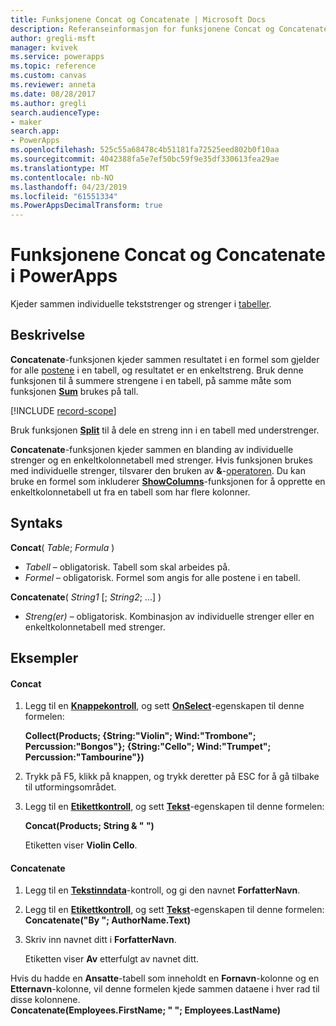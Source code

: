 ```yaml
---
title: Funksjonene Concat og Concatenate | Microsoft Docs
description: Referanseinformasjon for funksjonene Concat og Concatenate i PowerApps, inkludert syntaks og eksempler
author: gregli-msft
manager: kvivek
ms.service: powerapps
ms.topic: reference
ms.custom: canvas
ms.reviewer: anneta
ms.date: 08/28/2017
ms.author: gregli
search.audienceType:
- maker
search.app:
- PowerApps
ms.openlocfilehash: 525c55a68478c4b51181fa72525eed802b0f10aa
ms.sourcegitcommit: 4042388fa5e7ef50bc59f9e35df330613fea29ae
ms.translationtype: MT
ms.contentlocale: nb-NO
ms.lasthandoff: 04/23/2019
ms.locfileid: "61551334"
ms.PowerAppsDecimalTransform: true
---
```

# <a name="concat-and-concatenate-functions-in-powerapps"></a>Funksjonene Concat og Concatenate i PowerApps
Kjeder sammen individuelle tekststrenger og strenger i [tabeller](../working-with-tables.md).

## <a name="description"></a>Beskrivelse
**Concatenate**-funksjonen kjeder sammen resultatet i en formel som gjelder for alle [postene](../working-with-tables.md#records) i en tabell, og resultatet er en enkeltstreng. Bruk denne funksjonen til å summere strengene i en tabell, på samme måte som funksjonen **[Sum](function-aggregates.md)** brukes på tall.

[!INCLUDE [record-scope](../../../includes/record-scope.md)]

Bruk funksjonen **[Split](function-split.md)** til å dele en streng inn i en tabell med understrenger.

**Concatenate**-funksjonen kjeder sammen en blanding av individuelle strenger og en enkeltkolonnetabell med strenger. Hvis funksjonen brukes med individuelle strenger, tilsvarer den bruken av **&**-[operatoren](operators.md). Du kan bruke en formel som inkluderer **[ShowColumns](function-table-shaping.md)**-funksjonen for å opprette en enkeltkolonnetabell ut fra en tabell som har flere kolonner.

## <a name="syntax"></a>Syntaks
**Concat**( *Table*; *Formula* )

* *Tabell* – obligatorisk.  Tabell som skal arbeides på.
* *Formel* – obligatorisk.  Formel som angis for alle postene i en tabell.

**Concatenate**( *String1* [; *String2*; ...] )

* *Streng(er)* – obligatorisk.  Kombinasjon av individuelle strenger eller en enkeltkolonnetabell med strenger.

## <a name="examples"></a>Eksempler
#### <a name="concat"></a>Concat
1. Legg til en **[Knappekontroll](../controls/control-button.md)**, og sett **[OnSelect](../controls/properties-core.md)**-egenskapen til denne formelen:
   
    **Collect(Products; {String:"Violin"; Wind:"Trombone"; Percussion:"Bongos"}; {String:"Cello"; Wind:"Trumpet"; Percussion:"Tambourine"})**
2. Trykk på F5, klikk på knappen, og trykk deretter på ESC for å gå tilbake til utformingsområdet.
3. Legg til en **[Etikettkontroll](../controls/control-text-box.md)**, og sett **[Tekst](../controls/properties-core.md)**-egenskapen til denne formelen:
   
    **Concat(Products; String & " ")**
   
    Etiketten viser **Violin Cello**.

#### <a name="concatenate"></a>Concatenate
1. Legg til en **[Tekstinndata](../controls/control-text-input.md)**-kontroll, og gi den navnet **ForfatterNavn**.
2. Legg til en **[Etikettkontroll](../controls/control-text-box.md)**, og sett **[Tekst](../controls/properties-core.md)**-egenskapen til denne formelen:<br>
   **Concatenate("By "; AuthorName.Text)**
3. Skriv inn navnet ditt i **ForfatterNavn**.
   
    Etiketten viser **Av** etterfulgt av navnet ditt.

Hvis du hadde en **Ansatte**-tabell som inneholdt en **Fornavn**-kolonne og en **Etternavn**-kolonne, vil denne formelen kjede sammen dataene i hver rad til disse kolonnene.
<br>**Concatenate(Employees.FirstName; " "; Employees.LastName)**

